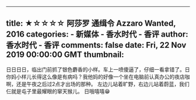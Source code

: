 
---
title: ★☆☆☆☆ 阿莎罗 通缉令 Azzaro Wanted, 2016
categories: 
    - 新媒体
    - 香水时代 - 香评
author: 香水时代 - 香评
comments: false
date: Fri, 22 Nov 2019 00:00:00 GMT
thumbnail: 
---

<div>   
日日日日，临出门前抓了银色麝香的小样。车上一喷傻逼了，仔细一看拿错了。日你妈小样儿长得这么像是有病吗？我他妈的好像一个坐在电脑前认真办公的夜店咖啊，还是午夜之后过2点才出场的那种。
左边儿站着旷野，右边儿站着蔚蓝，我们仨就是屯子里最耀眼的窜天猴儿。
日哦嘻嘻😁  
</div>
            